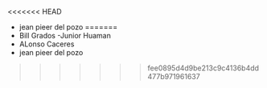 <<<<<<< HEAD
- jean pieer del pozo
=======
-   Bill Grados 
-Junior Huaman
- ALonso Caceres
- jean pieer del pozo
>>>>>>> fee0895d4d9be213c9c4136b4dd477b971961637

